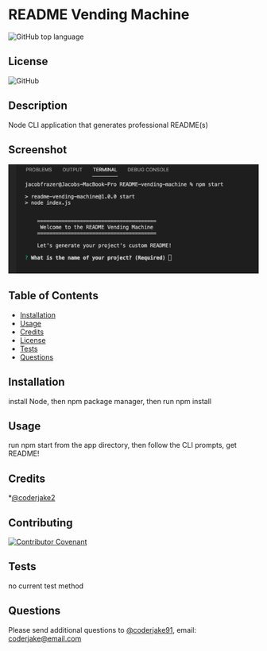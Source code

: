 
    
# README Vending Machine
![GitHub top language](https://img.shields.io/github/languages/top/coderjake91/README-vending-machine)

## License

![GitHub](https://img.shields.io/github/license/coderjake91/README-vending-machine)

## Description
    
Node CLI application that generates professional README(s)


## Screenshot

![screenshot](./assets/images/README.jpg)
        

## Table of Contents

* [Installation](#installation)
* [Usage](#usage)
* [Credits](#credits)
* [License](#license)
* [Tests](#tests)
* [Questions](#questions)
    
## Installation

install Node, then npm package manager, then run npm install

## Usage

run npm start from the app directory, then follow the CLI prompts, get README!

## Credits

*[@coderjake2](https://github.com/coderjake2)


## Contributing

[![Contributor Covenant](https://img.shields.io/badge/Contributor%20Covenant-2.1-4baaaa.svg)](code_of_conduct.md)

## Tests
no current test method

## Questions

Please send additional questions to [@coderjake91](https://github.com/coderjake91), email: coderjake@email.com